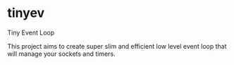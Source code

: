 # tinyev
Tiny Event Loop

This project aims to create super slim and efficient low level event loop that will manage your sockets and timers.
